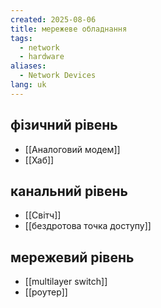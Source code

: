 ```yaml
---
created: 2025-08-06
title: мережеве обладнання
tags:
  - network
  - hardware
aliases:
  - Network Devices
lang: uk
---
```

## фізичний рівень

- [[Аналоговий модем]]
- [[Хаб]]

## канальний рівень

- [[Світч]]
- [[бездротова точка доступу]]

## мережевий рівень

- [[multilayer switch]]
- [[роутер]]